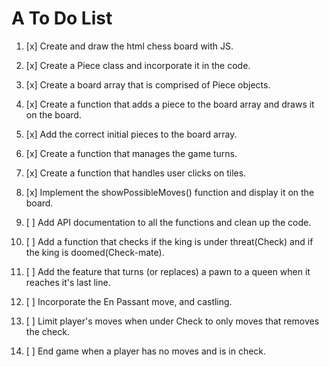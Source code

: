 # A To Do List

1. [x] Create and draw the html chess board with JS.

2. [x] Create a Piece class and incorporate it in the code.

3. [x] Create a board array that is comprised of Piece objects.

4. [x] Create a function that adds a piece to the board array and draws it on the board.

5. [x] Add the correct initial pieces to the board array.

6. [x] Create a function that manages the game turns.

7. [x] Create a function that handles user clicks on tiles.

8. [x] Implement the showPossibleMoves() function and display it on the board.

9. [ ] Add API documentation to all the functions and clean up the code.

10. [ ] Add a function that checks if the king is under threat(Check) and if the king is doomed(Check-mate).

11. [ ] Add the feature that turns (or replaces) a pawn to a queen when it reaches it's last line.

12. [ ] Incorporate the En Passant move, and castling.

13. [ ] Limit player's moves when under Check to only moves that removes the check.

14. [ ] End game when a player has no moves and is in check.
